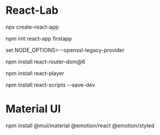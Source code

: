 # React-Lab

npx create-react-app

npm init react-app firstapp

set NODE_OPTIONS=--openssl-legacy-provider

npm install react-router-dom@6

npm install react-player

npm install react-scripts --save-dev

# Material UI

npm install @mui/material @emotion/react @emotion/styled
